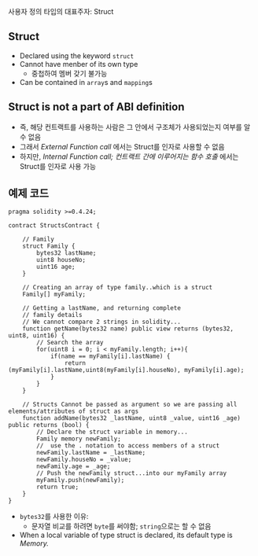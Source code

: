 사용자 정의 타입의 대표주자: Struct

## Struct

- Declared using the keyword `struct`
- Cannot have menber of its own type
  - 중첩하여 멤버 갖기 불가능
- Can be contained in `array`s and `mapping`s

## Struct is not a part of ABI definition

- 즉, 해당 컨트랙트를 사용하는 사람은 그 안에서 구조체가 사용되었는지 여부를 알 수 없음
- 그래서 *External Function call* 에서는 Struct를 인자로 사용할 수 없음
- 하지만, *Internal Function call; 컨트랙트 간에 이루어지는 함수 호출* 에서는 Struct를 인자로 사용 가능

## 예제 코드

```sol
pragma solidity >=0.4.24;

contract StructsContract {

    // Family
    struct Family {
        bytes32 lastName;
        uint8 houseNo;
        uint16 age;
    }

    // Creating an array of type family..which is a struct
    Family[] myFamily;

    // Getting a lastName, and returning complete
    // family details
    // We cannot compare 2 strings in solidity...
    function getName(bytes32 name) public view returns (bytes32, uint8, uint16) {
        // Search the array
        for(uint8 i = 0; i < myFamily.length; i++){
            if(name == myFamily[i].lastName) {
                return (myFamily[i].lastName,uint8(myFamily[i].houseNo), myFamily[i].age);
            }
        }
    }

    // Structs Cannot be passed as argument so we are passing all elements/attributes of struct as args
    function addName(bytes32 _lastName, uint8 _value, uint16 _age) public returns (bool) {
        // Declare the struct variable in memory...
        Family memory newFamily;
        //  use the . notation to access members of a struct
        newFamily.lastName = _lastName;
        newFamily.houseNo = _value;
        newFamily.age = _age;
        // Push the newFamily struct...into our myFamily array
        myFamily.push(newFamily);
        return true;
    }
}
```

- `bytes32`를 사용한 이유:
  - 문자열 비교를 하려면 `byte`를 써야함; `string`으로는 할 수 없음
- When a local variable of type struct is declared, its default type is *Memory.*
